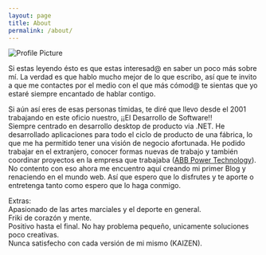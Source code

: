 ```yaml
---
layout: page
title: About
permalink: /about/
---
```


<img src="{{ site.baseurl }}/assets/yooficina.jpg" title="Profile Picture" class="profile">

Si estas leyendo ésto es que estas interesad@ en saber un poco más sobre mí. La verdad es que hablo mucho mejor de lo que escribo, así que te invito a que me contactes por el medio con el que más cómod@ te sientas que yo estaré siempre encantado de hablar contigo.

Si aún así eres de esas personas tímidas, te diré que llevo desde el 2001 trabajando en este oficio nuestro, ¡¡El Desarrollo de Software!!  
Siempre centrado en desarrollo desktop de producto via .NET. He desarrollado aplicaciones para todo el ciclo de producto de una fábrica, lo que me ha permitido tener una visión de negocio afortunada. He podido trabajar en el extranjero, conocer formas nuevas de trabajo y también coordinar proyectos en la empresa que trabajaba ([ABB Power Technology][abb]). 
No contento con eso ahora me encuentro aquí creando mi primer Blog y renaciendo en el mundo web. Así que espero que lo disfrutes y te aporte o entretenga tanto como espero que lo haga conmigo.

Extras:  
Apasionado de las artes marciales y el deporte en general.  
Friki de corazón y mente.  
Positivo hasta el final. No hay problema pequeño, unicamente soluciones poco creativas.  
Nunca satisfecho con cada versión de mi mismo (KAIZEN).

[abb]:https://new.abb.com/